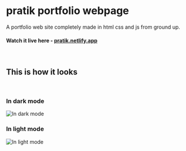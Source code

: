 # pratik portfolio webpage

A portfolio web site completely made in html css and js from ground up.

#### Watch it live here - [pratik.netlify.app](https://pratik.netlify.app/)

<br>

## This is how it looks

<br>

### In dark mode

![In dark mode](./preview/pratik-dark.png)

### In light mode

![In light mode](./preview/pratik-light.png)
